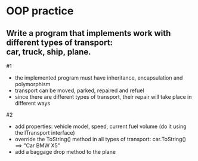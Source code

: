 # OOP practice

## Write a program that implements work with different types of transport: </br>car, truck, ship, plane.

#1
<ul>
  <li>the implemented program must have inheritance, encapsulation and polymorphism</li>
  <li>transport can be moved, parked, repaired and refuel</li>
  <li>since there are different types of transport, their repair will take place in different ways</li>
</ul>

#2
<ul>
  <li>add properties: vehicle model, speed, current fuel volume (do it using the ITransport interface)</li>
  <li>override the ToString() method in all types of transport: car.ToString() ==> "Car BMW X5"</li>
  <li>add a baggage drop method to the plane</li>
</ul>
